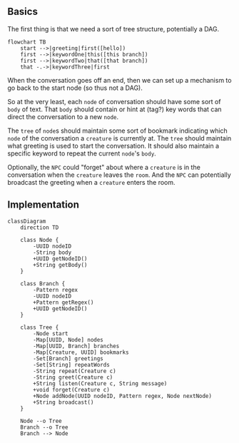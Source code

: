 ## Basics

The first thing is that we need a sort of tree structure, potentially a DAG.

```mermaid
flowchart TB
    start -->|greeting|first([hello])
    first -->|keywordOne|this([this branch])
    first -->|keywordTwo|that([that branch])
    that -.->|keywordThree|first
```
When the conversation goes off an end, then we can set up a mechanism to go back to the start node (so thus not a DAG).

So at the very least, each `node` of conversation should have some sort of `body` of text.  That `body` should contain or hint at (tag?) key words that can direct the conversation to a new `node`.

The `tree` of `node`s should maintain some sort of bookmark indicating which `node` of the conversation a `creature` is currently at.  The `tree` should maintain what greeting is used to start the conversation.  It should also maintain a specific keyword to repeat the current `node`'s `body`.

Optionally, the `NPC` could "forget" about where a `creature` is in the conversation when the `creature` leaves the `room`.  And the `NPC` can potentially broadcast the greeting when a `creature` enters the room.

## Implementation

```mermaid
classDiagram
    direction TD

    class Node {
        -UUID nodeID
        -String body
        +UUID getNodeID()
        +String getBody()
    }

    class Branch {
        -Pattern regex
        -UUID nodeID
        +Pattern getRegex()
        +UUID getNodeID()
    }

    class Tree {
        -Node start
        -Map[UUID, Node] nodes
        -Map[UUID, Branch] branches
        -Map[Creature, UUID] bookmarks
        -Set[Branch] greetings
        -Set[String] repeatWords 
        -String repeat(Creature c)
        -String greet(Creature c)
        +String listen(Creature c, String message)
        +void forget(Creature c)
        +Node addNode(UUID nodeID, Pattern regex, Node nextNode)
        +String broadcast()
    }

    Node --o Tree
    Branch --o Tree
    Branch --> Node
```